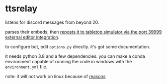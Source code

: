 # ttsrelay

listens for discord messages from beyond 20. 

parses their embeds, then [reposts it to tabletop simulator via the port 39999 external editor integration](https://api.tabletopsimulator.com/externaleditorapi/).

to configure bot, edit `options.py` directly. it's got some documentation.

it needs python 3.8 and a few dependencies. you can make a conda environment capable of running the code in windows with the `environment.yml` file.

note: it will not work on linux because of [reasons](https://forums.tabletopsimulator.com/showthread.php?5526-Linux-External-Editor-API)

